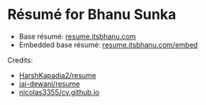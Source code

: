 # Résumé for Bhanu Sunka

-   Base résumé: [resume.itsbhanu.com](https://resume.itsbhanu.com)
-   Embedded base résumé: [resume.itsbhanu.com/embed](https://resume.itsbhanu.com/embed)

Credits:

-   [HarshKapadia2/resume](https://github.com/HarshKapadia2/resume)
-   [jai-dewani/resume](https://github.com/jai-dewani/resume)
-   [nicolas3355/cv.github.io](https://github.com/nicolas3355/cv.github.io)
